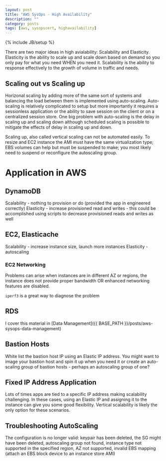 ```yaml
---
layout: post
title: "AWS SysOps - High Availability"
description: ""
category: posts
tags: [aws, sysopscert, highavailability]
---
```

{% include JB/setup %}

There are two major ideas in high avialability: Scalability and Elasticity. Elasticity is the ability to scale up and scale down based on demand so you only pay for what you need WHEN you need it. Scalability is the ability to response effectively to the  growth of volume in traffic and needs.

## Scaling out vs Scaling up
Horizonal scaling by adding more of the same sort of systems and balancing the load between them is implemented using auto-scaling. 
Auto-scaling is relatively complicated to setup but more importantly it requires a sessionless application or the ability to save session on the client or on a centralized session store. One big problem with auto-scaling is the delay in scaling up and scaling down although scheduled scaling is possible to mitigate the effects of delay in scaling up and down.

Scaling up, also called vertical scaling can not be automated easily. To resize and EC2 instance the AMI must have the same virtualization type; EBS volumes can help but must be suspended to make; you most likely need to suspend or reconfigure the autoscaling group.

# Application in AWS

## DynamoDB
Scalability - nothing to provision or do (provided the app in engineered correctly)
Elasticity - increase provisioned read and writes - this could be accomplished using scripts to decrease provisioned reads and writes as well

## EC2, Elasticache
Scalability - increase instance size, launch more instances
Elasticity - autoscaling

### EC2 Networking
Problems can arise when instances are in different AZ or regions, the instance does not provide proper bandwidth OR enhanced networking features are disabled.

`iperf3` is a great way to diagnose the problem

## RDS
I cover this material in [Data Management]({{ BASE_PATH }}/posts/aws-sysops-data-management)

## Bastion Hosts
White list the bastion host IP using an Elastic IP address. You might want to image your bastion host and spin it up when you need it or create an auto-scaling group of bastion hosts - perhaps an autoscaling group of one?

## Fixed IP Address Application
Lots of times apps are tied to a specific IP address making scalability challenging. In these cases, using an Elastic IP and assigning it to the instance can give you some good flexibility. Vertical scalability is likely the only option for these scenarios.

## Troubleshooting AutoScaling

The configuration is no longer valid: keypair has been deleted, the SG might have been deleted, autoscaling group not found, instance type not supported in the specified region, AZ not supported, invalid EBS mapping (attach an EBS block device to an instance store AMI)




